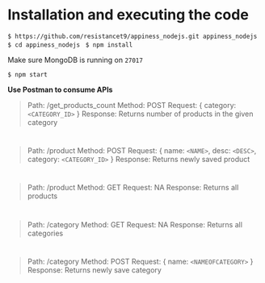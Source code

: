 # Installation and executing the code

`$ https://github.com/resistancet9/appiness_nodejs.git appiness_nodejs`
`$ cd appiness_nodejs `
`$ npm install `

Make sure MongoDB is running on `27017`

`$ npm start `


**Use Postman to consume APIs**
> Path: /get_products_count
   Method:  POST
   Request: { category: `<CATEGORY_ID>` }
   Response: Returns number of products in the given category
   
   #
> Path: /product
   Method:  POST
   Request: { name: `<NAME>`, desc: `<DESC>`, category: `<CATEGORY_ID>` }
   Response: Returns newly saved product
   
   #
>   Path: /product
   Method:  GET
   Request: NA
   Response: Returns all products
   
   #
>   Path: /category
     Method:  GET
     Request: NA
     Response: Returns all categories
 
#
>    Path: /category
     Method: POST
     Request: { name: `<NAMEOFCATEGORY>` }
     Response: Returns newly save category